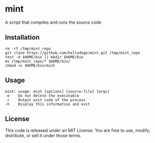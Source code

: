 # mint
A script that compiles and runs the source code

##  Installation
```
rm -rf /tmp/mint_repo
git clone https://github.com/hellodoge/mint.git /tmp/mint_repo
test -d $HOME/bin || mkdir $HOME/bin
mv /tmp/mint_repo/* $HOME/bin/
chmod +x $HOME/bin/mint
```

## Usage
```
mint: usage: mint [options] [source-file] [args]
-e    Do not delete the executable 
-r    Output exit code of the process 
-h    Display this information and exit
```

## License
This code is released under an MIT License. You are free to use, modify, distribute, or sell it under those terms.
